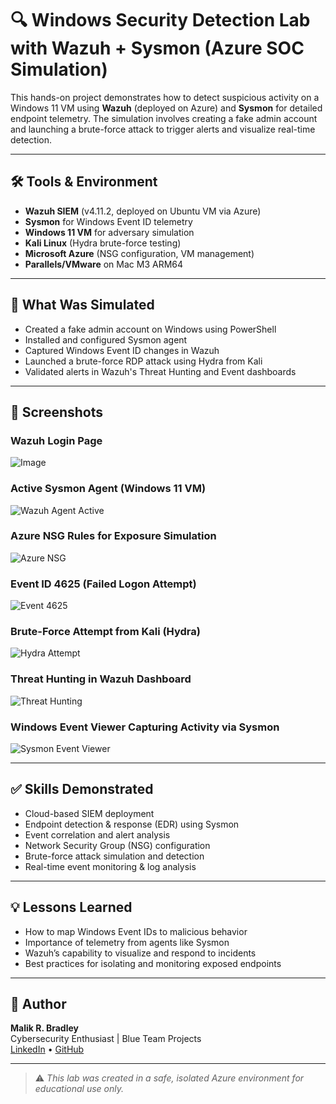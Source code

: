 # 🔍 Windows Security Detection Lab with Wazuh + Sysmon (Azure SOC Simulation)

This hands-on project demonstrates how to detect suspicious activity on a Windows 11 VM using **Wazuh** (deployed on Azure) and **Sysmon** for detailed endpoint telemetry. The simulation involves creating a fake admin account and launching a brute-force attack to trigger alerts and visualize real-time detection.

---

## 🛠️ Tools & Environment

- **Wazuh SIEM** (v4.11.2, deployed on Ubuntu VM via Azure)
- **Sysmon** for Windows Event ID telemetry
- **Windows 11 VM** for adversary simulation
- **Kali Linux** (Hydra brute-force testing)
- **Microsoft Azure** (NSG configuration, VM management)
- **Parallels/VMware** on Mac M3 ARM64

---

## 🚨 What Was Simulated

- Created a fake admin account on Windows using PowerShell
- Installed and configured Sysmon agent
- Captured Windows Event ID changes in Wazuh
- Launched a brute-force RDP attack using Hydra from Kali
- Validated alerts in Wazuh's Threat Hunting and Event dashboards

---

## 📸 Screenshots

### Wazuh Login Page
![Image](https://github.com/user-attachments/assets/f9ff469e-ff1b-4980-8000-5cf556be3620)

### Active Sysmon Agent (Windows 11 VM)
![Wazuh Agent Active](./Screenshot%202025-05-05%20at%202.49.27%20PM.jpeg)

### Azure NSG Rules for Exposure Simulation
![Azure NSG](./Screenshot%202025-05-06%20at%201.01.44%20PM.jpeg)

### Event ID 4625 (Failed Logon Attempt)
![Event 4625](./Screenshot%202025-05-06%20at%208.35.02%20AM.jpeg)

### Brute-Force Attempt from Kali (Hydra)
![Hydra Attempt](./Screenshot%202025-05-06%20at%206.51.01%20AM.jpeg)

### Threat Hunting in Wazuh Dashboard
![Threat Hunting](./Screenshot%202025-05-06%20at%208.29.54%20AM.jpeg)

### Windows Event Viewer Capturing Activity via Sysmon
![Sysmon Event Viewer](./Screenshot%202025-05-06%20at%208.27.13%20AM.jpeg)

---

## ✅ Skills Demonstrated

- Cloud-based SIEM deployment
- Endpoint detection & response (EDR) using Sysmon
- Event correlation and alert analysis
- Network Security Group (NSG) configuration
- Brute-force attack simulation and detection
- Real-time event monitoring & log analysis

---

## 💡 Lessons Learned

- How to map Windows Event IDs to malicious behavior
- Importance of telemetry from agents like Sysmon
- Wazuh’s capability to visualize and respond to incidents
- Best practices for isolating and monitoring exposed endpoints

---

## 👤 Author

**Malik R. Bradley**  
Cybersecurity Enthusiast | Blue Team Projects  
[LinkedIn](https://www.linkedin.com/in/malik-bradley-a1273b28a/) • [GitHub](https://github.com/MalikRBradley)

---

> ⚠️ *This lab was created in a safe, isolated Azure environment for educational use only.*
